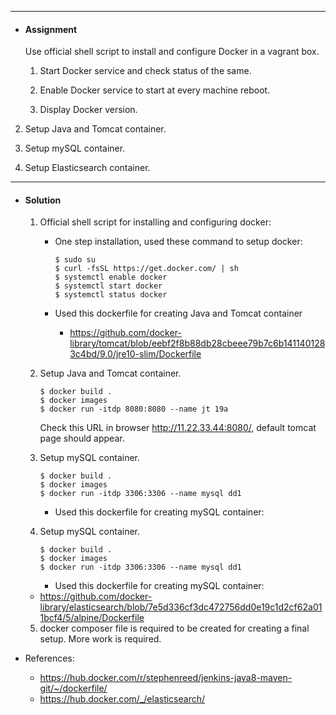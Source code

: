 ***
- #### Assignment ####

	Use official shell script to install and configure Docker in a vagrant box.	

   1. Start Docker service and check status of the same.

   2. Enable Docker service to start at every machine reboot.

   3. Display Docker version.

2. Setup Java and Tomcat container.

3. Setup mySQL container.

4. Setup Elasticsearch container.
***
- #### Solution ####
   1. Official shell script for installing and configuring docker:

      - One step installation, used these command to setup docker:

        ```shell
        $ sudo su
        $ curl -fsSL https://get.docker.com/ | sh
        $ systemctl enable docker 
        $ systemctl start docker 
        $ systemctl status docker
        ```

      - Used this dockerfile for creating Java and Tomcat container

        - https://github.com/docker-library/tomcat/blob/eebf2f8b88db28cbeee79b7c6b1411401283c4bd/9.0/jre10-slim/Dockerfile

   2. Setup Java and Tomcat container.

      ```shell
      $ docker build .
      $ docker images
      $ docker run -itdp 8080:8080 --name jt 19a
      ```

      Check this URL in browser http://11.22.33.44:8080/, default tomcat page should appear.

   3. Setup mySQL container.

      ```shell
      $ docker build .
      $ docker images
      $ docker run -itdp 3306:3306 --name mysql dd1
      ```

      - Used this dockerfile for creating mySQL container:

   4. Setup mySQL container.

      ```shell
      $ docker build .
      $ docker images
      $ docker run -itdp 3306:3306 --name mysql dd1
      ```

      - Used this dockerfile for creating mySQL container:

   - https://github.com/docker-library/elasticsearch/blob/7e5d336cf3dc472756dd0e19c1d2cf62a011bcf4/5/alpine/Dockerfile

   5. docker composer file is required to be created for creating a final setup. More work is required.

- References:
   - https://hub.docker.com/r/stephenreed/jenkins-java8-maven-git/~/dockerfile/
   - https://hub.docker.com/_/elasticsearch/
